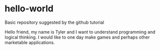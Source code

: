 # hello-world
Basic repository suggested by the github tutorial

Hello friend, my name is Tyler and I want to understand programming and logical thinking. I would like to one day make games and perhaps other marketable applications.
